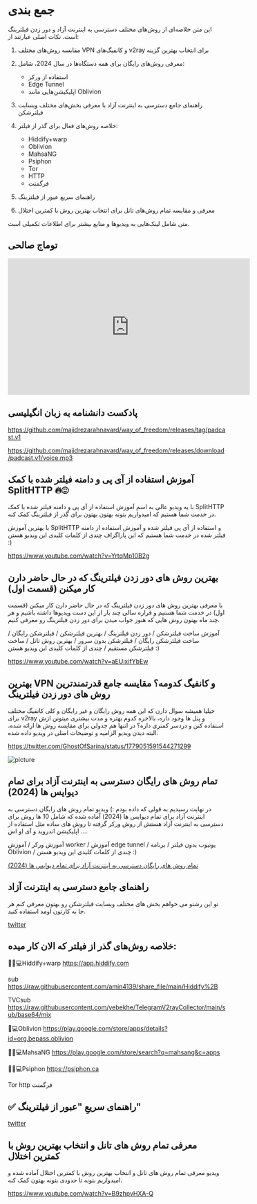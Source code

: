 # جمع بندی

این متن خلاصه‌ای از روش‌های مختلف دسترسی به اینترنت آزاد و دور زدن فیلترینگ است. نکات اصلی عبارتند از:

1. مقایسه روش‌های مختلف VPN و کانفیگ‌های v2ray برای انتخاب بهترین گزینه

2. معرفی روش‌های رایگان برای همه دستگاه‌ها در سال 2024، شامل:
   - استفاده از ورکر
   - Edge Tunnel
   - اپلیکیشن‌هایی مانند Oblivion

3. راهنمای جامع دسترسی به اینترنت آزاد با معرفی بخش‌های مختلف وبسایت فیلترشکن

4. خلاصه روش‌های فعال برای گذر از فیلتر:
   - Hiddify+warp
   - Oblivion
   - MahsaNG
   - Psiphon
   - Tor
   - HTTP
   - فرگمنت

5. راهنمای سریع عبور از فیلترینگ

6. معرفی و مقایسه تمام روش‌های تانل برای انتخاب بهترین روش با کمترین اختلال

متن شامل لینک‌هایی به ویدیوها و منابع بیشتر برای اطلاعات تکمیلی است.


##  توماج صالحی

<iframe width="560" height="315" src="https://www.youtube.com/embed/p6LzsYdU81o?si=GQm24nPac4xi9mZw" title="YouTube video player" frameborder="0" allow="accelerometer; autoplay; clipboard-write; encrypted-media; gyroscope; picture-in-picture; web-share" referrerpolicy="strict-origin-when-cross-origin" allowfullscreen></iframe>


## پادکست دانشنامه به زبان انگیلیسی

https://github.com/majidrezarahnavard/way_of_freedom/releases/tag/padcast.v1

https://github.com/majidrezarahnavard/way_of_freedom/releases/download/padcast.v1/voice.mp3



##  آموزش استفاده از آی پی و دامنه فیلتر شده با کمک SplitHTTP 🔥😍 

با یه ویدیو عالی به اسم آموزش استفاده از آی پی و دامنه فیلتر شده با کمک SplitHTTP در خدمت شما هستیم که امیدواریم بتونه بهتون بهتون برای گذر از فیلترینگ کمک کنه.

با بهترین آموزش SplitHTTP و استفاده از آی پی فیلتر شده و آموزش استفاده از دامنه فیلتر شده در خدمت شما هستیم که این پاراگراف چندی از کلمات کلیدی این ویدیو هستن :)

https://www.youtube.com/watch?v=YrtqMp10B2g



##  بهترین روش های دور زدن فیلترینگ که در حال حاضر دارن کار میکنن (قسمت اول) 


با معرفی بهترین روش های دور زدن فیلترینگ که در حال حاضر دارن کار میکنن (قسمت اول) در خدمت شما هستیم و قراره سالی چند بار از این دست ویدیوها داشته باشیم و هر چند ماه بهتون روش هایی که هنوز جواب میدن برای دور زدن فیلترینگ رو معرفی کنیم.


آموزش ساخت فیلترشکن / دور زدن فیلترینگ / بهترین فیلترشکن / فیلترشکن رایگان / ساخت فیلترشکن رایگان / فیلترشکن بدون سرور / بهترین روش تانل / ساخت فیلترشکن مستقیم / چندی از کلمات کلیدی این ویدیو هستن :)


https://www.youtube.com/watch?v=aEUixifYbEw

##  بهترین VPN و کانفیگ کدومه؟ مقایسه جامع قدرتمندترین روش های دور زدن فیلترینگ 

خیلیا همیشه سوال دارن که این همه روش رایگان و غیر رایگان و کلی کانفیگ مختلف برای v2ray و پنل ها وجود داره، بالاخره کدوم بهتره و مدت بیشتری میتونن ازش استفاده کنن و دردسر کمتری داره؟ در انتها هم جدولی برای مقایسه روش ها ارائه شده، البته دیدن ویدیو الزامیه و توضیحات اصلی در ویدیو داده شده.


https://twitter.com/GhostOfSarina/status/1779051591544271299

![picture](https://pbs.twimg.com/media/GLB0kMsWIAA0xmh?format=jpg&name=medium)



##  تمام روش های رایگان دسترسی به اینترنت آزاد برای تمام دیوایس ها (2024) 

در نهایت رسیدیم به قولی که داده بودم :) ویدیو تمام روش های رایگان دسترسی به اینترنت آزاد برای تمام دیوایس ها (2024) آماده شده که شامل 10 ها روش برای دسترسی به اینترنت آزاد هستش از روش ورکر گرفته تا روش های ساده مثل استفاده از اپلیکیشن اندروید و آی او اس ….


آموزش ورکر / آموزش worker / آموزش edge tunnel / یوتیوب بدون فیلتر / برنامه Oblivion / چندی از کلمات کلیدی این ویدیو هستن :)


[ تمام روش های رایگان دسترسی به اینترنت آزاد برای تمام دیوایس ها (2024) ](https://www.youtube.com/watch?v=FJTPat3y_WI)


##  راهنمای جامع دسترسی به  اینترنت  آزاد

 تو این رشتو می خواهم بخش های مختلف وبسایت  فیلترشکن رو بهتون معرفی کنم هر جا به کارتون اومد استفاده کنید.

[twitter](https://threadreaderapp.com/thread/1787812281075605803.html)


## خلاصه روش‌های گذر از فیلتر که الان کار میده:


🍏📱💻Hiddify+warp https://app.hiddify.com 

sub https://raw.githubusercontent.com/amin4139/share_file/main/Hiddify%2B

TVCsub https://raw.githubusercontent.com/yebekhe/TelegramV2rayCollector/main/sub/base64/mix

📱💻Oblivion https://play.google.com/store/apps/details?id=org.bepass.oblivion

🍏📱💻MahsaNG https://play.google.com/store/search?q=mahsang&c=apps

🍏📱💻Psiphon https://psiphon.ca

Tor
http
فرگمنت


## ✅ راهنمای سریعِ "عبور از فیلترینگ"

[twitter](https://threadreaderapp.com/thread/1799805467490988400.html)


##  معرفی تمام روش های تانل و انتخاب بهترین روش با کمترین اختلال 

ویدیو معرفی تمام روش های تانل و انتخاب بهترین روش با کمترین اختلال آماده شده و امیدواریم بتونه تا حدودی بتونه بهتون کمک کنه.

https://www.youtube.com/watch?v=B9zhpvHXA-Q


